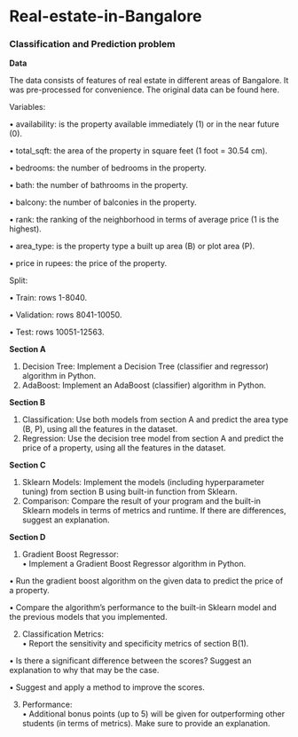 # Real-estate-in-Bangalore
### Classification and Prediction problem


**Data** 

The data consists of features of real estate in different areas of Bangalore. It was pre-processed for convenience. The original data can be found here. 


Variables:

• availability: is the property available immediately (1) or in the near future (0). 

• total_sqft: the area of the property in square feet (1 foot = 30.54 cm).

• bedrooms: the number of bedrooms in the property. 

• bath: the number of bathrooms in the property. 

• balcony: the number of balconies in the property. 

• rank: the ranking of the neighborhood in terms of average price (1 is the highest). 

• area_type: is the property type a built up area (B) or plot area (P). 

• price in rupees: the price of the property.  

Split:

• Train: rows 1-8040.  

• Validation: rows 8041-10050. 

• Test: rows 10051-12563.  


**Section A**

1. Decision Tree: Implement a Decision Tree (classifier and regressor) algorithm in Python. 
2. AdaBoost: Implement an AdaBoost (classifier) algorithm in Python.

**Section B**

1. Classification: Use both models from section A and predict the area type (B, P), using all the features in the dataset. 
2. Regression: Use the decision tree model from section A and predict the price of a property, using all the features in the dataset.  

**Section C**

1. Sklearn Models: Implement the models (including hyperparameter tuning) from section B using built-in function from Sklearn. 
2. Comparison: Compare the result of your program and the built-in Sklearn models in terms of metrics and runtime. If there are differences, suggest an explanation.  

**Section D**

1. Gradient Boost Regressor:  
  • Implement a Gradient Boost Regressor algorithm in Python. 
  
  • Run the gradient boost algorithm on the given data to predict the price of a property. 
  
  • Compare the algorithm’s performance to the built-in Sklearn model and the previous models that you implemented. 
  
2. Classification Metrics:  
  • Report the sensitivity and specificity metrics of section B(1). 
  
  • Is there a significant difference between the scores? Suggest an explanation to why that may be the case. 
  
  • Suggest and apply a method to improve the scores. 
  
3. Performance:  
  • Additional bonus points (up to 5) will be given for  outperforming other students (in terms of metrics). Make sure to provide an explanation. 
